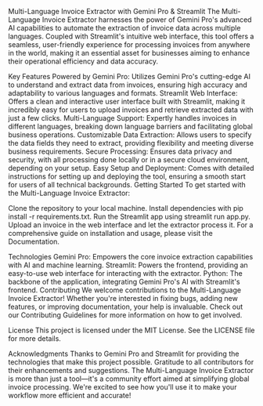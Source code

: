 Multi-Language Invoice Extractor with Gemini Pro & Streamlit
The Multi-Language Invoice Extractor harnesses the power of Gemini Pro's advanced AI capabilities to automate the extraction of invoice data across multiple languages. Coupled with Streamlit's intuitive web interface, this tool offers a seamless, user-friendly experience for processing invoices from anywhere in the world, making it an essential asset for businesses aiming to enhance their operational efficiency and data accuracy.

Key Features
Powered by Gemini Pro: Utilizes Gemini Pro's cutting-edge AI to understand and extract data from invoices, ensuring high accuracy and adaptability to various languages and formats.
Streamlit Web Interface: Offers a clean and interactive user interface built with Streamlit, making it incredibly easy for users to upload invoices and retrieve extracted data with just a few clicks.
Multi-Language Support: Expertly handles invoices in different languages, breaking down language barriers and facilitating global business operations.
Customizable Data Extraction: Allows users to specify the data fields they need to extract, providing flexibility and meeting diverse business requirements.
Secure Processing: Ensures data privacy and security, with all processing done locally or in a secure cloud environment, depending on your setup.
Easy Setup and Deployment: Comes with detailed instructions for setting up and deploying the tool, ensuring a smooth start for users of all technical backgrounds.
Getting Started
To get started with the Multi-Language Invoice Extractor:

Clone the repository to your local machine.
Install dependencies with pip install -r requirements.txt.
Run the Streamlit app using streamlit run app.py.
Upload an invoice in the web interface and let the extractor process it.
For a comprehensive guide on installation and usage, please visit the Documentation.

Technologies
Gemini Pro: Empowers the core invoice extraction capabilities with AI and machine learning.
Streamlit: Powers the frontend, providing an easy-to-use web interface for interacting with the extractor.
Python: The backbone of the application, integrating Gemini Pro's AI with Streamlit's frontend.
Contributing
We welcome contributions to the Multi-Language Invoice Extractor! Whether you're interested in fixing bugs, adding new features, or improving documentation, your help is invaluable. Check out our Contributing Guidelines for more information on how to get involved.

License
This project is licensed under the MIT License. See the LICENSE file for more details.

Acknowledgments
Thanks to Gemini Pro and Streamlit for providing the technologies that make this project possible.
Gratitude to all contributors for their enhancements and suggestions.
The Multi-Language Invoice Extractor is more than just a tool—it's a community effort aimed at simplifying global invoice processing. We're excited to see how you'll use it to make your workflow more efficient and accurate!

